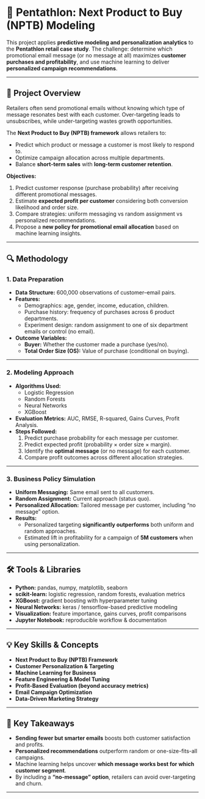 # 🏅 Pentathlon: Next Product to Buy (NPTB) Modeling  

This project applies **predictive modeling and personalization analytics** to the **Pentathlon retail case study**. The challenge: determine which promotional email message (or no message at all) maximizes **customer purchases and profitability**, and use machine learning to deliver **personalized campaign recommendations**.  

---

## 📌 Project Overview  
Retailers often send promotional emails without knowing which type of message resonates best with each customer. Over-targeting leads to unsubscribes, while under-targeting wastes growth opportunities.  

The **Next Product to Buy (NPTB) framework** allows retailers to:  
- Predict which product or message a customer is most likely to respond to.  
- Optimize campaign allocation across multiple departments.  
- Balance **short-term sales** with **long-term customer retention**.  

**Objectives:**  
1. Predict customer response (purchase probability) after receiving different promotional messages.  
2. Estimate **expected profit per customer** considering both conversion likelihood and order size.  
3. Compare strategies: uniform messaging vs random assignment vs personalized recommendations.  
4. Propose a **new policy for promotional email allocation** based on machine learning insights.  

---

## 🔍 Methodology  

### 1. Data Preparation  
- **Data Structure:** 600,000 observations of customer–email pairs.  
- **Features:**  
  - Demographics: age, gender, income, education, children.  
  - Purchase history: frequency of purchases across 6 product departments.  
  - Experiment design: random assignment to one of six department emails or control (no email).  
- **Outcome Variables:**  
  - **Buyer:** Whether the customer made a purchase (yes/no).  
  - **Total Order Size (OS):** Value of purchase (conditional on buying).  

---

### 2. Modeling Approach  
- **Algorithms Used:**  
  - Logistic Regression  
  - Random Forests  
  - Neural Networks  
  - XGBoost  
- **Evaluation Metrics:** AUC, RMSE, R-squared, Gains Curves, Profit Analysis.  
- **Steps Followed:**  
  1. Predict purchase probability for each message per customer.  
  2. Predict expected profit (probability × order size × margin).  
  3. Identify the **optimal message** (or no message) for each customer.  
  4. Compare profit outcomes across different allocation strategies.  

---

### 3. Business Policy Simulation  
- **Uniform Messaging:** Same email sent to all customers.  
- **Random Assignment:** Current approach (status quo).  
- **Personalized Allocation:** Tailored message per customer, including “no message” option.  
- **Results:**  
  - Personalized targeting **significantly outperforms** both uniform and random approaches.  
  - Estimated lift in profitability for a campaign of **5M customers** when using personalization.  

---

## 🛠️ Tools & Libraries  
- **Python:** pandas, numpy, matplotlib, seaborn  
- **scikit-learn:** logistic regression, random forests, evaluation metrics  
- **XGBoost:** gradient boosting with hyperparameter tuning  
- **Neural Networks:** keras / tensorflow-based predictive modeling  
- **Visualization:** feature importance, gains curves, profit comparisons  
- **Jupyter Notebook:** reproducible workflow & documentation  

---

## 💡 Key Skills & Concepts  
- **Next Product to Buy (NPTB) Framework**  
- **Customer Personalization & Targeting**  
- **Machine Learning for Business**  
- **Feature Engineering & Model Tuning**  
- **Profit-Based Evaluation (beyond accuracy metrics)**  
- **Email Campaign Optimization**  
- **Data-Driven Marketing Strategy**  

---

## 🚀 Key Takeaways  
- **Sending fewer but smarter emails** boosts both customer satisfaction and profits.  
- **Personalized recommendations** outperform random or one-size-fits-all campaigns.  
- Machine learning helps uncover **which message works best for which customer segment**.  
- By including a **“no-message” option**, retailers can avoid over-targeting and churn.  

---
